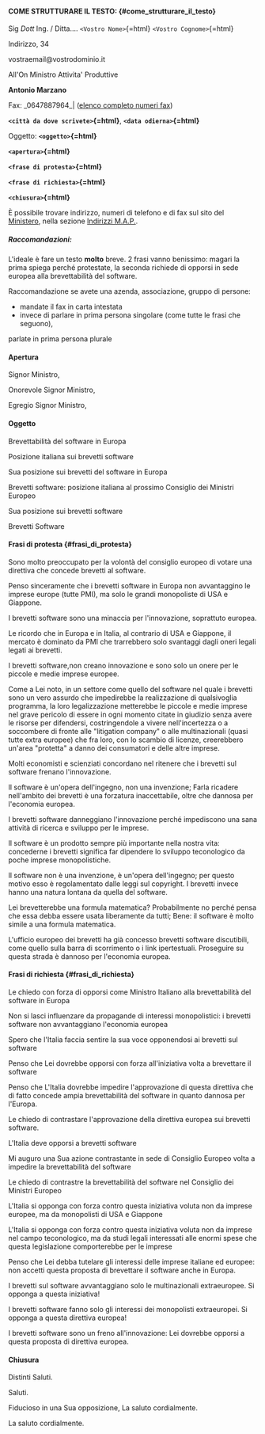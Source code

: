 #### COME STRUTTURARE IL TESTO: {#come_strutturare_il_testo}

Sig *Dott* Ing. / Ditta\.... `<Vostro Nome>`{=html}
`<Vostro Cognome>`{=html}

Indirizzo, 34

vostraemail\@vostrodominio.it

All\'On Ministro Attivita\' Produttive

**Antonio Marzano**

Fax: \_0647887964\_\| ([elenco completo numeri
fax](http://www.attivitaproduttive.gov.it/ricerca/indirizzi.php?sezione=ricerca&tema_dir=tema2 "wikilink"))

**`<città da dove scrivete>`{=html}**, **`<data odierna>`{=html}**

Oggetto: **`<oggetto>`{=html}**

**`<apertura>`{=html}**

**`<frase di protesta>`{=html}**

**`<frase di richiesta>`{=html}**

**`<chiusura>`{=html}**

È possibile trovare indirizzo, numeri di telefono e di fax sul sito del
[Ministero](http://www.attivitaproduttive.gov.it/ "wikilink"), nella
sezione [Indirizzi
M.A.P.](http://www.attivitaproduttive.gov.it/ricerca/indirizzi.php?sezione=ricerca&tema_dir=tema2 "wikilink").

##### Raccomandazioni:

L\'ideale è fare un testo **molto** breve. 2 frasi vanno benissimo:
magari la prima spiega perché protestate, la seconda richiede di opporsi
in sede europea alla brevettabilità del software.

Raccomandazione se avete una azenda, associazione, gruppo di persone:

-   mandate il fax in carta intestata
-   invece di parlare in prima persona singolare (come tutte le frasi
    che seguono),

parlate in prima persona plurale

#### Apertura

Signor Ministro,

Onorevole Signor Ministro,

Egregio Signor Ministro,

#### Oggetto

Brevettabilità del software in Europa

Posizione italiana sui brevetti software

Sua posizione sui brevetti del software in Europa

Brevetti software: posizione italiana al prossimo Consiglio dei Ministri
Europeo

Sua posizione sui brevetti software

Brevetti Software

#### Frasi di protesta {#frasi_di_protesta}

Sono molto preoccupato per la volontà del consiglio europeo di votare
una direttiva che concede brevetti al software.

Penso sinceramente che i brevetti software in Europa non avvantaggino le
imprese europe (tutte PMI), ma solo le grandi monopoliste di USA e
Giappone.

I brevetti software sono una minaccia per l\'innovazione, soprattuto
europea.

Le ricordo che in Europa e in Italia, al contrario di USA e Giappone, il
mercato è dominato da PMI che trarrebbero solo svantaggi dagli oneri
legali legati ai brevetti.

I brevetti software,non creano innovazione e sono solo un onere per le
piccole e medie imprese europee.

Come a Lei noto, in un settore come quello del software nel quale i
brevetti sono un vero assurdo che impedirebbe la realizzazione di
qualsivoglia programma, la loro legalizzazione metterebbe le piccole e
medie imprese nel grave pericolo di essere in ogni momento citate in
giudizio senza avere le risorse per difendersi, costringendole a vivere
nell\'incertezza o a soccombere di fronte alle \"litigation company\" o
alle multinazionali (quasi tutte extra europee) che fra loro, con lo
scambio di licenze, creerebbero un\'area \"protetta\" a danno dei
consumatori e delle altre imprese.

Molti economisti e scienziati concordano nel ritenere che i brevetti sul
software frenano l\'innovazione.

Il software è un\'opera dell\'ingegno, non una invenzione; Farla
ricadere nell\'ambito dei brevetti è una forzatura inaccettabile, oltre
che dannosa per l\'economia europea.

I brevetti software danneggiano l\'innovazione perché impediscono una
sana attività di ricerca e sviluppo per le imprese.

Il software è un prodotto sempre più importante nella nostra vita:
concederne i brevetti significa far dipendere lo sviluppo teconologico
da poche imprese monopolistiche.

Il software non è una invenzione, è un\'opera dell\'ingegno; per questo
motivo esso è regolamentato dalle leggi sul copyright. I brevetti invece
hanno una natura lontana da quella del software.

Lei brevetterebbe una formula matematica? Probabilmente no perché pensa
che essa debba essere usata liberamente da tutti; Bene: il software è
molto simile a una formula matematica.

L\'ufficio europeo dei brevetti ha già concesso brevetti software
discutibili, come quello sulla barra di scorrimento o i link
ipertestuali. Proseguire su questa strada è dannoso per l\'economia
europea.

#### Frasi di richiesta {#frasi_di_richiesta}

Le chiedo con forza di opporsi come Ministro Italiano alla
brevettabilità del software in Europa

Non si lasci influenzare da propagande di interessi monopolistici: i
brevetti software non avvantaggiano l\'economia europea

Spero che l\'Italia faccia sentire la sua voce opponendosi ai brevetti
sul software

Penso che Lei dovrebbe opporsi con forza all\'iniziativa volta a
brevettare il software

Penso che L\'Italia dovrebbe impedire l\'approvazione di questa
direttiva che di fatto concede ampia brevettabilità del software in
quanto dannosa per l\'Europa.

Le chiedo di contrastare l\'approvazione della direttiva europea sui
brevetti software.

L\'Italia deve opporsi a brevetti software

Mi auguro una Sua azione contrastante in sede di Consiglio Europeo volta
a impedire la brevettabilità del software

Le chiedo di contrastre la brevettabilità del software nel Consiglio dei
Ministri Europeo

L\'Italia si opponga con forza contro questa iniziativa voluta non da
imprese europee, ma da monopolisti di USA e Giappone

L\'Italia si opponga con forza contro questa iniziativa voluta non da
imprese nel campo teconologico, ma da studi legali interessati alle
enormi spese che questa legislazione comporterebbe per le imprese

Penso che Lei debba tutelare gli interessi delle imprese italiane ed
europee: non accetti questa proposta di brevettare il software anche in
Europa.

I brevetti sul software avvantaggiano solo le multinazionali
extraeuropee. Si opponga a questa iniziativa!

I brevetti software fanno solo gli interessi dei monopolisti
extraeuropei. Si opponga a questa direttiva europea!

I brevetti software sono un freno all\'innovazione: Lei dovrebbe opporsi
a questa proposta di direttiva europea.

#### Chiusura

Distinti Saluti.

Saluti.

Fiducioso in una Sua opposizione, La saluto cordialmente.

La saluto cordialmente.
